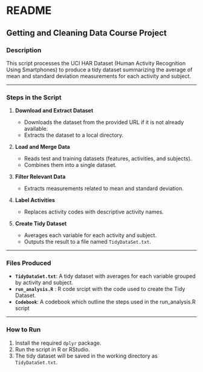 # README  

## Getting and Cleaning Data Course Project

### Description  
This script processes the UCI HAR Dataset (Human Activity Recognition Using Smartphones) to produce a tidy dataset summarizing the average of mean and standard deviation measurements for each activity and subject.  

---

### Steps in the Script  

1. **Download and Extract Dataset**  
   - Downloads the dataset from the provided URL if it is not already available.  
   - Extracts the dataset to a local directory.  

2. **Load and Merge Data**  
   - Reads test and training datasets (features, activities, and subjects).  
   - Combines them into a single dataset.  

3. **Filter Relevant Data**  
   - Extracts measurements related to mean and standard deviation.  

4. **Label Activities**  
   - Replaces activity codes with descriptive activity names.  

5. **Create Tidy Dataset**  
   - Averages each variable for each activity and subject.  
   - Outputs the result to a file named `TidyDataSet.txt`.  

---

### Files Produced  
- **`TidyDataSet.txt`**: A tidy dataset with averages for each variable grouped by activity and subject.
- **`run_analysis.R`** : R code srcipt with the code used to create the Tidy Dataset.
- **`Codebook`**: A codebook which outline the steps used in the run_analysis.R script 

---

### How to Run  
1. Install the required `dplyr` package.  
2. Run the script in R or RStudio.  
3. The tidy dataset will be saved in the working directory as `TidyDataSet.txt`.  

